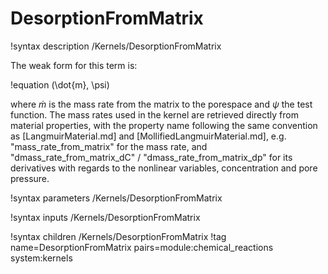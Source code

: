 # DesorptionFromMatrix

!syntax description /Kernels/DesorptionFromMatrix

The weak form for this term is:

!equation
(\dot{m}, \psi)

where $\dot{m}$ is the mass rate from the matrix to the porespace and $\psi$ the test function.
The mass rates used in the kernel are retrieved directly from material properties, with the property name
following the same convention as [LangmuirMaterial.md] and [MollifiedLangmuirMaterial.md], e.g. "mass_rate_from_matrix"
for the mass rate, and "dmass_rate_from_matrix_dC" / "dmass_rate_from_matrix_dp" for its derivatives with regards to the
nonlinear variables, concentration and pore pressure.

!syntax parameters /Kernels/DesorptionFromMatrix

!syntax inputs /Kernels/DesorptionFromMatrix

!syntax children /Kernels/DesorptionFromMatrix
!tag name=DesorptionFromMatrix pairs=module:chemical_reactions system:kernels
